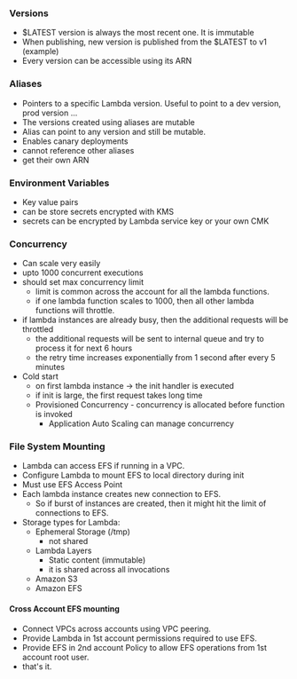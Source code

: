 ### Versions 
- $LATEST version is always the most recent one. It is immutable
- When publishing, new version is published from the $LATEST to v1 (example)
- Every version can be accessible using its ARN

### Aliases
- Pointers to a specific Lambda version. Useful to point to a dev version, prod version ...
- The versions created using aliases are mutable
- Alias can point to any version and still be mutable.
- Enables canary deployments
- cannot reference other aliases
- get their own ARN


### Environment Variables
- Key value pairs
- can be store secrets encrypted with KMS
- secrets can be encrypted by Lambda service key or your own CMK


### Concurrency
- Can scale very easily
- upto 1000 concurrent executions
- should set max concurrency limit
	- limit is common across the account for all the lambda functions.
	- if one lambda function scales to 1000, then all other lambda functions will throttle.
- if lambda instances are already busy, then the additional requests will be throttled
	- the additional requests will be sent to internal queue and try to process it for next 6 hours
	- the retry time increases exponentially from 1 second after every 5 minutes
- Cold start
	- on first lambda instance -> the init handler is executed 
	- if init is large, the first request takes long time 
	- Provisioned Concurrency - concurrency is allocated before function is invoked
		- Application Auto Scaling can manage concurrency

### File System Mounting
- Lambda can access EFS if running in a VPC.
- Configure Lambda to mount EFS to local directory during init
- Must use EFS Access Point
- Each lambda instance creates new connection to EFS.
	- So if burst of instances are created, then it might hit the limit of connections to EFS.
- Storage types for Lambda:
	- Ephemeral Storage (/tmp)
		- not shared
	- Lambda Layers
		- Static content (immutable)
		- it is shared across all invocations
	- Amazon S3
	- Amazon EFS

#### Cross Account EFS mounting
- Connect VPCs across accounts using VPC peering.
- Provide Lambda in 1st account permissions required to use EFS.
- Provide EFS in 2nd account Policy to allow EFS operations from 1st account root user.
- that's it.
